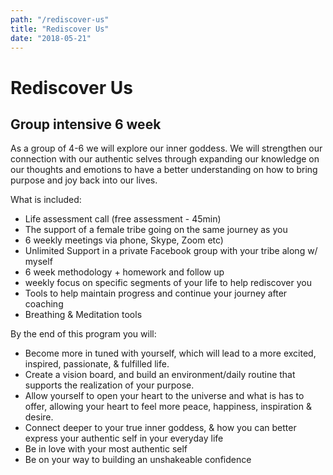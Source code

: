 ```yaml
---
path: "/rediscover-us"
title: "Rediscover Us"
date: "2018-05-21"
---
```


# Rediscover Us
## Group intensive 6 week

As a group of 4-6 we will explore our inner goddess.
We will strengthen our connection with our authentic selves
through expanding our knowledge on our thoughts and emotions
to have a better understanding on how to bring purpose and joy
back into our lives.

What is included:

- Life assessment call (free assessment - 45min)
- The support of a female tribe going on the same journey as you
- 6 weekly meetings via phone, Skype, Zoom etc)
- Unlimited Support in a private Facebook group with your tribe along w/ myself
- 6 week methodology + homework and follow up
- weekly focus on specific segments of your life to help rediscover you
- Tools to help maintain progress and continue your journey after coaching
- Breathing & Meditation tools

By the end of this program you will:

- Become more in tuned with yourself, which will lead to a more excited, inspired, passionate, & fulfilled life.
- Create a vision board, and build an environment/daily routine that supports the realization of your purpose.
- Allow yourself to open your heart to the universe and what is has to offer, allowing your heart to feel more peace, happiness, inspiration & desire.
- Connect deeper to your true inner goddess, & how you can better express your authentic self in your everyday life
- Be in love with your most authentic self
- Be on your way to building an unshakeable confidence
